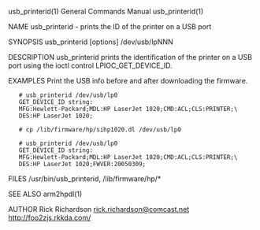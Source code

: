 usb_printerid(1)                        General Commands Manual                       usb_printerid(1)

NAME
       usb_printerid - prints the ID of the printer on a USB port

SYNOPSIS
       usb_printerid [options] /dev/usb/lpNNN

DESCRIPTION
       usb_printerid  prints  the  identification of the printer on a USB port using the ioctl control
       LPIOC_GET_DEVICE_ID.

EXAMPLES
       Print the USB info before and after downloading the firmware.

       # usb_printerid /dev/usb/lp0
       GET_DEVICE_ID string:
       MFG:Hewlett-Packard;MDL:HP LaserJet 1020;CMD:ACL;CLS:PRINTER;\
       DES:HP LaserJet 1020;

       # cp /lib/firmware/hp/sihp1020.dl /dev/usb/lp0

       # usb_printerid /dev/usb/lp0
       GET_DEVICE_ID string:
       MFG:Hewlett-Packard;MDL:HP LaserJet 1020;CMD:ACL;CLS:PRINTER;\
       DES:HP LaserJet 1020;FWVER:20050309;

FILES
       /usr/bin/usb_printerid, /lib/firmware/hp/*

SEE ALSO
       arm2hpdl(1)

AUTHOR
       Rick Richardson <rick.richardson@comcast.net>
       http://foo2zjs.rkkda.com/

